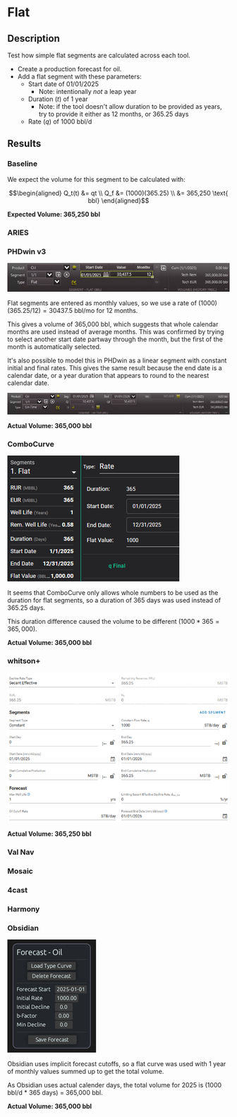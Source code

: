 # Flat

## Description

Test how simple flat segments are calculated across each tool.

- Create a production forecast for oil.
- Add a flat segment with these parameters:
  - Start date of 01/01/2025
    - Note: intentionally *not* a leap year
  - Duration ($t$) of 1 year
    - Note: if the tool doesn't allow duration to be provided as years, try to provide it either as 12 months, or 365.25 days
  - Rate ($q$) of 1000 bbl/d

## Results

### Baseline

We expect the volume for this segment to be calculated with:

```math
\begin{aligned}
Q_t(t) &= qt \\
Q_f &= (1000)(365.25) \\
&= 365,250 \text{ bbl}
\end{aligned}
```

**Expected Volume: 365,250 bbl**

### ARIES

### PHDwin v3

![PHDwin v3 flat segment](phdwin-1.png)

Flat segments are entered as monthly values, so we use a rate of $(1000)(365.25/12)=30437.5 \text{ bbl/mo}$ for 12 months.

This gives a volume of 365,000 bbl, which suggests that whole calendar months are used instead of average months. This was confirmed by trying to select another start date partway through the month, but the first of the month is automatically selected.

It's also possible to model this in PHDwin as a linear segment with constant initial and final rates. This gives the same result because the end date is a calendar date, or a year duration that appears to round to the nearest calendar date.

![PHDwin v3 linear with constant rate](phdwin-2.png)

**Actual Volume: 365,000 bbl**

### ComboCurve

![ComboCurve flat segment](combocurve.png)

It seems that ComboCurve only allows whole numbers to be used as the duration for flat segments, so a duration of 365 days was used instead of 365.25 days.

This duration difference caused the volume to be different ($1000 * 365 = 365,000$).

**Actual Volume: 365,000 bbl**

### whitson+

![whitson+ flat segment](whitson.png)

**Actual Volume: 365,250 bbl**

### Val Nav

### Mosaic

### 4cast

### Harmony

### Obsidian

![Obsidian flat curve](obsidian.png)

Obsidian uses implicit forecast cutoffs, so a flat curve was used with 1 year of monthly values summed up to get the total volume.

As Obsidian uses actual calender days, the total volume for 2025 is (1000 bbl/d * 365 days) = 365,000 bbl.

**Actual Volume: 365,000 bbl**
